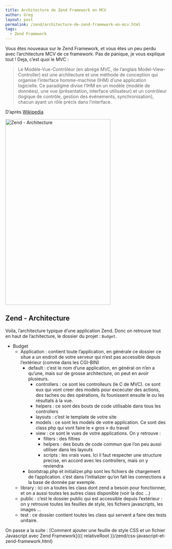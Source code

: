 ```yaml
---
title: Architecture de Zend Framework en MCV
author: Greg
layout: post
permalink: /zend/architecture-de-zend-framework-en-mcv.html
tags:
  - Zend Framework
---
```


Vous êtes nouveaux sur le Zend Framework, et vous êtes un peu perdu avec
l’architecture MCV de ce framework. Pas de panique, je vous explique tout !
Deja, c’est quoi le MVC :

> Le Modèle-Vue-Contrôleur (en abrégé MVC, de l’anglais Model-View-Controller)
est une architecture et une méthode de conception qui organise l’interface
homme-machine (IHM) d’une application logicielle. Ce paradigme divise l’IHM en
un modèle (modèle de données), une vue (présentation, interface utilisateur) et
un contrôleur (logique de contrôle, gestion des événements, synchronisation),
chacun ayant un rôle précis dans l’interface.

D’après <a
href="http://fr.wikipedia.org/wiki/Mod%C3%A8le-Vue-Contr%C3%B4leur"
target="_blank">Wikipedia</a>

<a href="{{ relativeRoot }}/wp-content/uploads/2009/06/Zend-Architecture.png"
rel="lightbox[310]"><img class="size-full wp-image-312" title="Zend -
Architecture" src="{{ relativeRoot }}/wp-content/uploads/2009/06/Zend-Architecture.png" alt="Zend -
Architecture" width="328" height="580" /></a>

Zend - Architecture
-------------------

Voila, l’architecture typique d’une application Zend. Donc on retrouve tout en
haut de l’achitecture, le dossier du projet : `Budget`.

* Budget
    * Application : contient toute l’application, en générale ce dossier
    ce situe a un endroit de votre serveur
    qui n’est pas accessible depuis l’extérieur (comme dans les CGI-BIN)
        * default : c’est le nom d’une application, en général on
        n’en a qu’une, mais sur de grosse
        architecture, on peut en avoir plusieurs.
            * controllers : ce sont les controlleurs (le C de MVC). ce sont
            eux qui vont creer des models pour
            excecuter des actions, des taches ou des opérations, ils
            founissent ensuite le ou les résultats à
            la vue.
            * helpers : ce sont des bouts de code utilisable dans tous
            les controllers
            * layouts : c’est le template de votre site
            * models : ce sont les models de votre application. Ce sont des
            class php qui vont faire le « gros »
            du travail
            * view : ce sont le vues de votre applications. On y retrouve :
                * filters : des filtres
                * helpers : des bouts de code commun que l’on peu aussi
                utiliser dans les layouts
                * scripts : les vrais vues. Ici il faut respecter une
                structure precise, en accord avec les
                controllers, mais on y reviendra
        * bootstrap.php et initializer.php sont les fichiers de chargement
        de l’application. c’est dans
        l’initializer qu’on fait les connections a la base de donnée
        par exemple.
    * library : ici on a toutes les class dont zend a besoin pour fonctionner,
    et on a aussi toutes les autres
    class disponible (voir la doc …)
    * public : c’est le dossier public qui est accessible depuis
    l’extérieur : on y retrouve toutes les
    feuilles de style, les fichiers javascripts, les images …
    * test : ce dossier contient toutes les class qui servent a faire des
    tests unitaire.

On passe a la suite : [Comment ajouter une feuille de style CSS et un fichier Javascript avec Zend Framework]({{ relativeRoot }}/zend/css-javascript-et-zend-framework.html)
